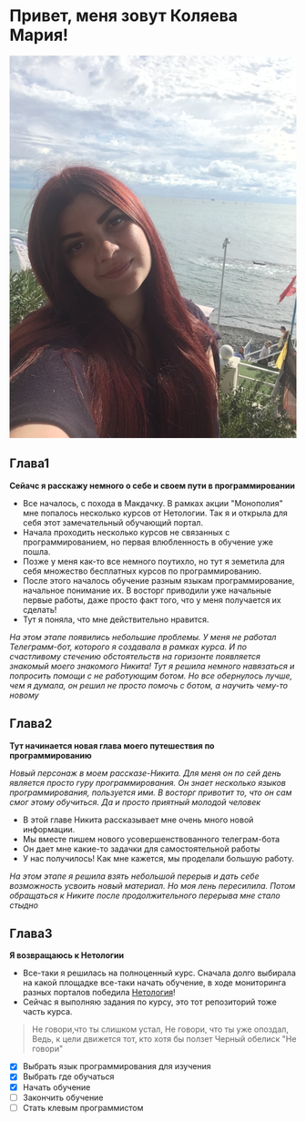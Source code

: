# Привет, меня зовут Коляева Мария!
![Я](https://github.com/MichmanMi/Hello-_It-s_me/blob/main/JPG/IMG_0760.JPG)
## Глава1
**Сейачс я расскажу немного о себе и своем пути в программировании**

- Все началось, с похода в Макдачку. В рамках акции "Монополия" мне попалось несколько курсов от Нетологии. Так я и открыла для себя этот замечательный обучающий портал.
- Начала проходить несколько курсов не связанных с программированием, но первая влюбленность в обучение уже пошла.
- Позже у меня как-то все немного поутихло, но тут я земетила для себя множество бесплатных курсов по программированию.
- После этого  началось обучение разным языкам программирование, начальное понимание их. В восторг приводили уже начальные первые работы, даже просто факт того, что у меня получается их сделать!
- Тут я поняла, что мне действительно нравится. 

*На этом этапе появились небольшие проблемы. У меня не работал Телеграмм-бот, которого я создавала в рамках курса. И по счастливому стечению обстоятельств на горизонте появляется знакомый моего знакомого Никита! Тут я решила немного навязаться и попросить помощи с не работующим ботом. Но все обернулось лучше, чем я думала, он решил не просто помочь с ботом, а научить чему-то новому*

## Глава2
**Тут начинается новая глава моего путешествия по программированию**

*Новый персонаж в моем рассказе-Никита. Для меня он по сей день является просто гуру программирования. Он знает несколько языков программирования, пользуется ими. В восторг привотит то, что он сам смог этому обучиться. Да и просто приятный молодой человек*

- В этой главе Никита рассказывает мне очень много новой информации.
- Мы вместе пишем нового усовершенствованного телеграм-бота
- Он дает мне какие-то задачки для самостоятельной работы
- У нас получилось! Как мне кажется, мы проделали большую работу. 

*На этом этапе я решила взять небольшой перерыв и дать себе возможность усвоить новый материал. Но моя лень пересилила. Потом обращаться к Никите после продолжительного перерыва мне стало стыдно*

## Глава3
**Я возвращаюсь к Нетологии**

- Все-таки я решилась на полноценный курс. Сначала долго выбирала на какой площадке все-таки начать обучение, в ходе мониторинга разных порталов победила [Нетология](https://netology.ru/)!
- Сейчас я выполняю задания по курсу, это тот репозиторий тоже часть курса.

> Не говори,что ты слишком устал,
> Не говори, что ты уже опоздал,
> Ведь, к цели движется тот, кто хотя бы ползет
Черный обелиск "Не говори"

- [x] Выбрать язык программирования для изучения
- [x] Выбрать где обучаться
- [x] Начать обучение
- [ ] Закончить обучение
- [ ] Стать клевым программистом